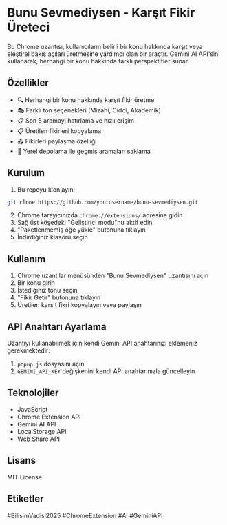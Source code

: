 # Bunu Sevmediysen - Karşıt Fikir Üreteci

Bu Chrome uzantısı, kullanıcıların belirli bir konu hakkında karşıt veya eleştirel bakış açıları üretmesine yardımcı olan bir araçtır. Gemini AI API'sini kullanarak, herhangi bir konu hakkında farklı perspektifler sunar.

## Özellikler

- 🔍 Herhangi bir konu hakkında karşıt fikir üretme
- 🎭 Farklı ton seçenekleri (Mizahi, Ciddi, Akademik)
- 📋 Son 5 aramayı hatırlama ve hızlı erişim
- 📋 Üretilen fikirleri kopyalama
- 📤 Fikirleri paylaşma özelliği
- 💾 Yerel depolama ile geçmiş aramaları saklama

## Kurulum

1. Bu repoyu klonlayın:
```bash
git clone https://github.com/yourusername/bunu-sevmediysen.git
```

2. Chrome tarayıcınızda `chrome://extensions/` adresine gidin
3. Sağ üst köşedeki "Geliştirici modu"nu aktif edin
4. "Paketlenmemiş öğe yükle" butonuna tıklayın
5. İndirdiğiniz klasörü seçin

## Kullanım

1. Chrome uzantılar menüsünden "Bunu Sevmediysen" uzantısını açın
2. Bir konu girin
3. İstediğiniz tonu seçin
4. "Fikir Getir" butonuna tıklayın
5. Üretilen karşıt fikri kopyalayın veya paylaşın

## API Anahtarı Ayarlama

Uzantıyı kullanabilmek için kendi Gemini API anahtarınızı eklemeniz gerekmektedir:

1. `popup.js` dosyasını açın
2. `GEMINI_API_KEY` değişkenini kendi API anahtarınızla güncelleyin

## Teknolojiler

- JavaScript
- Chrome Extension API
- Gemini AI API
- LocalStorage API
- Web Share API

## Lisans

MIT License

## Etiketler

#BilisimVadisi2025 #ChromeExtension #AI #GeminiAPI 